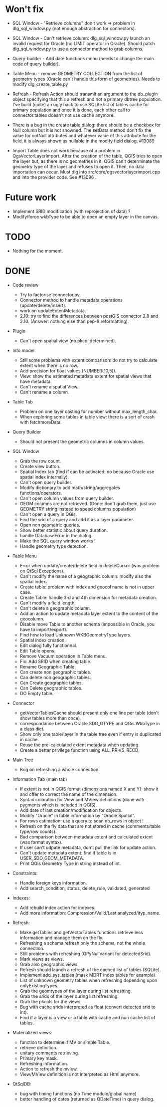 # Won't fix

* SQL Window - "Retrieve columns" don't work => problem in
  dlg_sql_window.py (not enough abstraction for connectors). 

* SQL Window - Can't retrieve column: dlg_sql_window.py launch an
  invalid request for Oracle (no LIMIT operator in Oracle). Should
  patch dlg_sql_window.py to use a connector method to grab columns.

* Query-builder - Add date functions menu (needs to change the main
  code of query builder).

* Table Menu - remove GEOMETRY COLLECTION from the list of geometry
  types (Oracle can't handle this form of geometries). Needs to modify
  dlg_create_table.py
 
* Refresh - Refresh Action should transmit an argument to the
  db_plugin object specifying that this a refresh and not a primary
  dbtree population. I've build (quite) an ugly hack to use SQLite
  list of tables cache for primary population and once it is done,
  each other call to connector.tables doesn't not use cache anymore.

* There is a bug in the create table dialog: there should be a
  checkbox for Null column but it is not showned. The setData method
  don't fix the value for notNull attributes and whatever value of
  this attribute for the field, it is always shown as nullable in the
  modify field dialog. #13089

* Import Table does not work because of a problem in
  QgsVectorLayerImport. After the creation of the table, QGIS tries to
  open the layer but, as there is no geometries in it, QGIS can't
  determinate the geometry type of the layer and refuses to open
  it. Then, no data importation can occur. Must dig into
  src/core/qgsvectorlayerimport.cpp and into the provider code.
  See #13096 .

# Future work

* Implement SRID modification (with reprojection of data) ?
* Modify/force wkbType to be able to open an empty layer in the canvas.

# TODO

* Nothing for the moment.

# DONE

* Code review
  * Try to factorise connector.py.
  * Connector method to handle metadata operations (update/delete/insert).
  * work on updateExtentMetadata.
  * 2.10: try to find the differences between postGIS connector 2.8 and 2.10. (Answer: nothing else than pep-8 reformatting).

* Plugin
  * Can't open spatial view (no pkcol determined).

* Info model
  * Still some problems with extent comparison: do not try to calculate extent when there is no row.
  * Add precision for float values (NUMBER(10,5)).
  * View: show the estimated metadata extent for spatial views that have metadata.
  * Can't rename a spatial View.
  * Can't rename a column.

* Table Tab
  * Problem on one layer casting for number without max_length_char.
  * When exploring some tables in table view: there is a sort of crash with fetchmoreData.

* Query Builder
  * Should not present the geometric columns in column values.

* SQL Window
  * Grab the row count.
  * Create view button.
  * Spatial Index tab (find if can be activated: no because Oracle use spatial index internally).
  * Can't open query builder.
  * Modify dictionary to add math/string/aggregates functions/operators.
  * Can't open column values from query builder.
  * GEOM columns are not retrieved. (Done: don't grab them, just use GEOMETRY string instead to speed columns population)
  * Can't open a query in QGis.
  * Find the srid of a query and add it as a layer parameter.
  * Open non geometric queries.
  * Show better statistic about query duration.
  * handle DatabaseError in the dialog.
  * Make the SQL query window works !
  * Handle geometry type detection.

* Table Menu
  * Error when update/create/delete field in deleteCursor (was problem on QtSql Exceptions).
  * Can't modify the name of a geographic column: modify also the spatial index.
  * Create table: problem with index and geocol name is not in upper case.
  * Create Table: handle 3rd and 4th dimension for metadata creation.
  * Can't modify a field length.
  * Can't delete a geographic column.
  * Add an action to update metadata layer extent to the content of the geocolumn.
  * Disable move Table to another schema (impossible in Oracle, you have to import/export).
  * Find how to load Unknown WKBGeometryType layers.
  * Spatial index creation.
  * Edit dialog fully functionnal.
  * Edit Table opens.
  * Remove Vacuum operation in Table menu.
  * Fix: Add SRID when creating table.
  * Rename Geographic Table.
  * Can create non geographic tables.
  * Can delete non geographic tables.
  * Can Create geographic tables.
  * Can Delete geographic tables.
  * DO Empty table.

* Connector
  * getVectorTablesCache should present only one line per table (don't show tables more than once).
  * correspondance between Oracle SDO_GTYPE and QGis.WkbType in a class dict.
  * Show only one table/layer in the table tree even if entry is duplicated in cache. 
  * Reuse the pre-calculated extent metadata when updating.
  * Create a better privilege function using ALL_PRIVS_RECD

* Main Tree
  * Bug on refreshing a whole connection.

* Information Tab (main tab)
  * If extent is not in QGIS format (dimensions named X and Y): show it and offer to correct the name of the dimension.
  * Syntax coloration for View and MView definitions (done with pygments which is included in QGIS).
  * Add date of last creation/modification for objects.
  * Modify "Oracle" in table information by "Oracle Spatial".
  * For rows estimation: use a query to scan nb_rows in object !
  * Refresh on the fly data that are not stored in cache (comments/table type/row counts).
  * Bad comparison between metadata extent and calculated extent (was format syntax).
  * If user can't udpate metadata, don't pull the link for update action.
  * Can't update metadata extent: find if table is in USER_SDO_GEOM_METADATA.
  * Print QGis Geometry Type in string instead of int.

* Constraints: 
  * Handle foreign keys information.
  * Add search_condition, status, delete_rule, validated, generated

* Indexes:
  * Add rebuild index action for indexes.
  * Add more information: Compression/Valid/Last analyzed/ityp_name.

* Refresh:
  * Make getTables and getVectorTables functions retrieve less information and manage them on the fly.
  * Refreshing a schema refresh only the schema, not the whole connection.	
  * Still problems with refreshing (QPyNullVariant for detectedSrid).
  * Mark views as views.
  * Grab also geographic views.
  * Refresh should launch a refresh of the cached list of tables (SQLite).
  * Implement add_sys_tables (mask MDRT index tables for example).
  * List of unknown geometry tables when refreshing depending upon onlyExistingTypes.
  * Grab the geomtypes of the layer during list refreshing.
  * Grab the srids of the layer during list refreshing.
  * Grab the pkcols for the views.
  * Bug with cache srids interpreted as float (convert detected srid to int).
  * Find if a layer is a view or a table with cache and non cache list of tables.

* Materialized views:
  * function to determine if MV or simple Table.
  * retrieve definition.
  * unitary comments retrieving.
  * Primary key mask.
  * Refreshing information.
  * Action to refresh the mview.
  * View/MView definition is not interpreted as Html anymore.

* QtSqlDB: 
  * bug with timing functions (no Time module/global name)
  * better handling of dates (returned as QDateTime) in query dialog.
